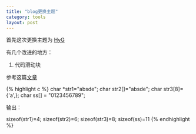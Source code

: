 ```yaml
---
title: "blog更换主题"
category: tools
layout: post
---
```


首先这次更换主题为 [HyG](https://github.com/Gaohaoyang/gaohaoyang.github.io)

有几个改进的地方：

1. 代码滑动块

参考这篇[文章](http://hoyouly.top/2018/05/05/jeklly-highlighting-overflow-linenumber/)

{% highlight c %}
char *str1="absde";
char str2[]="absde";
char str3[8]={'a',};
char ss[] = "0123456789";

输出：

sizeof(str1)=4;
sizeof(str2)=6;
sizeof(str3)=8;
sizeof(ss)=11
{% endhighlight %}


